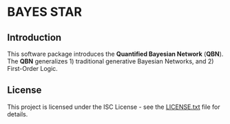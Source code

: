 # BAYES STAR

## Introduction
This software package introduces the **Quantified Bayesian Network** (**QBN**).
The **QBN** generalizes 1) traditional generative Bayesian Networks, and 2) First-Order Logic.

## License

This project is licensed under the ISC License - see the [LICENSE.txt](LICENSE.txt) file for details.
